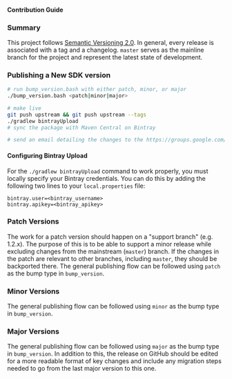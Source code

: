 #### Contribution Guide

### Summary

This project follows [Semantic Versioning 2.0](https://semver.org/). In general, every release is associated with a tag and a changelog. `master` serves as the mainline branch for the project and represent the latest state of development.

### Publishing a New SDK version
```bash
# run bump_version.bash with either patch, minor, or major
./bump_version.bash <patch|minor|major>

# make live
git push upstream && git push upstream --tags
./gradlew bintrayUpload
# sync the package with Maven Central on Bintray

# send an email detailing the changes to the https://groups.google.com/d/forum/mongodb-stitch-announce mailing list
```

#### Configuring Bintray Upload
For the `./gradlew bintrayUpload` command to work properly, you must locally specify your Bintray credentials. You can do this by adding the following two lines to your `local.properties` file:

```
bintray.user=<bintray_username>
bintray.apikey=<bintray_apikey>
```

### Patch Versions

The work for a patch version should happen on a "support branch" (e.g. 1.2.x). The purpose of this is to be able to support a minor release while excluding changes from the mainstream (`master`) branch. If the changes in the patch are relevant to other branches, including `master`, they should be backported there. The general publishing flow can be followed using `patch` as the bump type in `bump_version`.

### Minor Versions

The general publishing flow can be followed using `minor` as the bump type in `bump_version`.

### Major Versions

The general publishing flow can be followed using `major` as the bump type in `bump_version`. In addition to this, the release on GitHub should be edited for a more readable format of key changes and include any migration steps needed to go from the last major version to this one.
